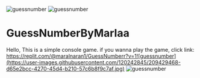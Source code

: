 ![guessnumber](https://user-images.githubusercontent.com/120242845/209429479-76efbd08-baf0-43c6-bb43-a00d20fb19e9.jpg)
![guessnumber](https://user-images.githubusercontent.com/120242845/209429490-8959149f-5aeb-487a-831e-3b89519a4815.jpg)
# GuessNumberByMarlaa
Hello,
This is a simple console game.
if you wanna play the game, click link: https://replit.com/@maralnaran1/GuessNumberr?v=1![guessnumber](https://user-images.githubusercontent.com/120242845/209429468-d65e2bcc-4270-45d4-b210-57c6b8f9c7af.jpg)
![guessnumber](https://user-images.githubusercontent.com/120242845/209429511-b1b2be58-0857-43c5-8359-92808b86caf2.jpg)
